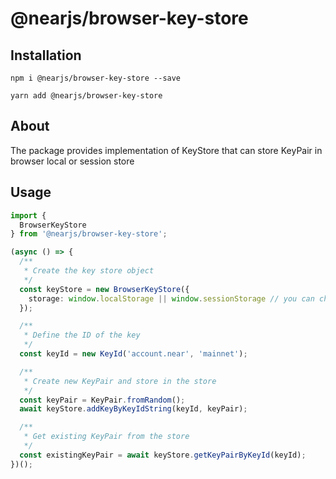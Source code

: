 # @nearjs/browser-key-store

## Installation

```shell
npm i @nearjs/browser-key-store --save
```

```shell
yarn add @nearjs/browser-key-store
```

## About

The package provides implementation of KeyStore that can store KeyPair in browser local or session store

## Usage

```typescript
import {
  BrowserKeyStore
} from '@nearjs/browser-key-store';

(async () => {
  /**
   * Create the key store object
   */
  const keyStore = new BrowserKeyStore({
    storage: window.localStorage || window.sessionStorage // you can choose any storage you want
  });

  /**
   * Define the ID of the key
   */
  const keyId = new KeyId('account.near', 'mainnet');

  /**
   * Create new KeyPair and store in the store
   */
  const keyPair = KeyPair.fromRandom();
  await keyStore.addKeyByKeyIdString(keyId, keyPair);

  /**
   * Get existing KeyPair from the store
   */
  const existingKeyPair = await keyStore.getKeyPairByKeyId(keyId);
})();
```
